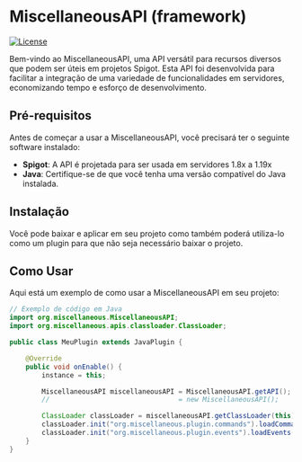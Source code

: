 # MiscellaneousAPI (framework)

[![License](https://img.shields.io/badge/License-MIT-blue.svg)](LICENSE)

Bem-vindo ao MiscellaneousAPI, uma API versátil para recursos diversos que podem ser úteis em projetos Spigot. Esta API foi desenvolvida para facilitar a integração de uma variedade de funcionalidades em servidores, economizando tempo e esforço de desenvolvimento.

## Pré-requisitos

Antes de começar a usar a MiscellaneousAPI, você precisará ter o seguinte software instalado:

- **Spigot**: A API é projetada para ser usada em servidores 1.8x a 1.19x
- **Java**: Certifique-se de que você tenha uma versão compatível do Java instalada.

## Instalação

Você pode baixar e aplicar em seu projeto como também poderá utiliza-lo como um plugin para que não seja necessário baixar o projeto.

## Como Usar

Aqui está um exemplo de como usar a MiscellaneousAPI em seu projeto:

```java
// Exemplo de código em Java
import org.miscellaneous.MiscellaneousAPI;
import org.miscellaneous.apis.classloader.ClassLoader;

public class MeuPlugin extends JavaPlugin {

    @Override
    public void onEnable() {
        instance = this;

        MiscellaneousAPI miscellaneousAPI = MiscellaneousAPI.getAPI();
        //                                = new MiscellaneousAPI();

        ClassLoader classLoader = miscellaneousAPI.getClassLoader(this);
        classLoader.init("org.miscellaneous.plugin.commands").loadCommands();
        classLoader.init("org.miscellaneous.plugin.events").loadEvents();
    }
}
